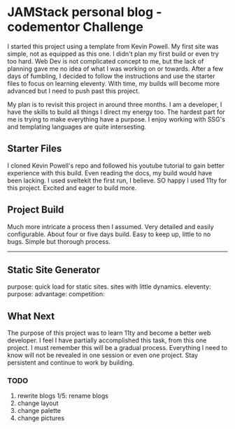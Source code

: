 # JAMStack personal blog - codementor Challenge

I started this project using a template from Kevin Powell. My first site was simple, not as equipped as this one. I didn't plan my first build or even try too hard. Web Dev is not  complicated concept to me, but the lack of planning gave me no idea of what I was working on or towards. After a few days of fumbling, I decided to follow the instructions and use the starter files to focus on learning eleventy. With time, my builds will become more advanced but I need to push past this project. 

My plan is to revisit this project in around three months. I am a developer, I have the skills to build all things I direct my energy too. The hardest part for me is trying to make everything have a purpose. I enjoy working with SSG's and templating languages are quite intersesting. 

## Starter Files
I cloned Kevin Powell's repo and followed his youtube tutorial to gain better experience with this build. Even reading the docs, my build would have been lacking. I used sveltekit the first run, I believe. SO happy I used 11ty for this project. Excited and eager to build more.

## Project Build
Much more intricate a process then I assumed. Very detailed and easily configurable. About four or five days build. Easy to keep up, little to no bugs. Simple but thorough process. 

---

Static Site Generator 
---
purpose: quick load for static sites. sites with little dynamics.
eleventy: 
    purpose:
    advantage:
    competition:

## What Next
The purpose of this project was to learn 11ty and become a better web developer. I feel I have partially accomplished this task, from this one project. I must remember this will be a gradual process. Everything I need to know will not be revealed in one session or even one project. Stay persistent and continue to work by building. 

### TODO
1. rewrite blogs 1/5: rename blogs
2. change layout
3. change palette
4. change pictures

